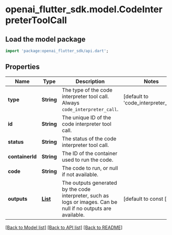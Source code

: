 # openai_flutter_sdk.model.CodeInterpreterToolCall

## Load the model package
```dart
import 'package:openai_flutter_sdk/api.dart';
```

## Properties
Name | Type | Description | Notes
------------ | ------------- | ------------- | -------------
**type** | **String** | The type of the code interpreter tool call. Always `code_interpreter_call`.  | [default to 'code_interpreter_call']
**id** | **String** | The unique ID of the code interpreter tool call.  | 
**status** | **String** | The status of the code interpreter tool call.  | 
**containerId** | **String** | The ID of the container used to run the code.  | 
**code** | **String** | The code to run, or null if not available.  | 
**outputs** | [**List<CodeInterpreterToolCallOutputsInner>**](CodeInterpreterToolCallOutputsInner.md) | The outputs generated by the code interpreter, such as logs or images.  Can be null if no outputs are available.  | [default to const []]

[[Back to Model list]](../README.md#documentation-for-models) [[Back to API list]](../README.md#documentation-for-api-endpoints) [[Back to README]](../README.md)


